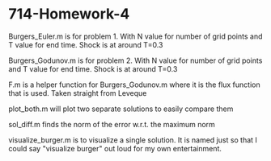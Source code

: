 # 714-Homework-4

Burgers_Euler.m is for problem 1. With N value for number of grid points and T value for end time. Shock is at around T=0.3

Burgers_Godunov.m is for problem 2. With N value for number of grid points and T value for end time. Shock is at around T=0.3

F.m is a helper function for Burgers_Godunov.m where it is the flux function that is used. Taken straight from Leveque

plot_both.m will plot two separate solutions to easily compare them 

sol_diff.m finds the norm of the error w.r.t. the maximum norm

visualize_burger.m is to visualize a single solution. It is named just so that I could say "visualize burger" out loud for my own entertainment. 
